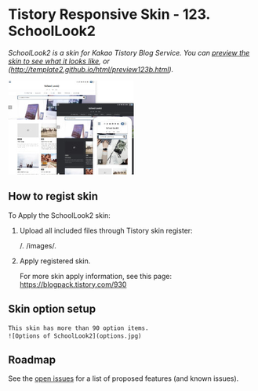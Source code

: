 # Tistory Responsive Skin - 123. SchoolLook2

*SchoolLook2 is a skin for Kakao Tistory Blog Service. You can [preview the skin to see what it looks like](http://template2.github.io/html/preview123a.html), or (http://template2.github.io/html/preview123b.html).*

![Preview of SchoolLook2](preview.jpg)

## How to regist skin

To Apply the SchoolLook2 skin:

1. Upload all included files through Tistory skin register:

    /*.*
    /images/*.*

2. Apply registered skin.

    For more skin apply information, see this page:
    https://blogpack.tistory.com/930

## Skin option setup

    This skin has more than 90 option items.
    ![Options of SchoolLook2](options.jpg)

## Roadmap

See the [open issues](https://github.com/template2/123_SchoolLook2/issues) for a list of proposed features (and known issues).
